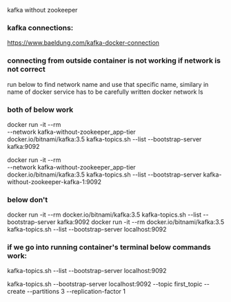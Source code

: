 kafka without zookeeper

### kafka connections:
https://www.baeldung.com/kafka-docker-connection

### connecting from outside container is not working if network is not correct
run below to find network name and use that specific name, similary in name of docker service has to be carefully written
docker network ls

### both of below work
docker run -it --rm \
    --network kafka-without-zookeeper_app-tier \
    docker.io/bitnami/kafka:3.5 kafka-topics.sh --list  --bootstrap-server kafka:9092

docker run -it --rm \
    --network kafka-without-zookeeper_app-tier \
    docker.io/bitnami/kafka:3.5 kafka-topics.sh --list  --bootstrap-server kafka-without-zookeeper-kafka-1:9092
    
### below don't
docker run -it --rm docker.io/bitnami/kafka:3.5 kafka-topics.sh --list  --bootstrap-server kafka:9092
docker run -it --rm docker.io/bitnami/kafka:3.5 kafka-topics.sh --list  --bootstrap-server localhost:9092

### if we go into running container's terminal below commands work:
kafka-topics.sh --list  --bootstrap-server localhost:9092

kafka-topics.sh --bootstrap-server localhost:9092 --topic first_topic --create --partitions 3 --replication-factor 1